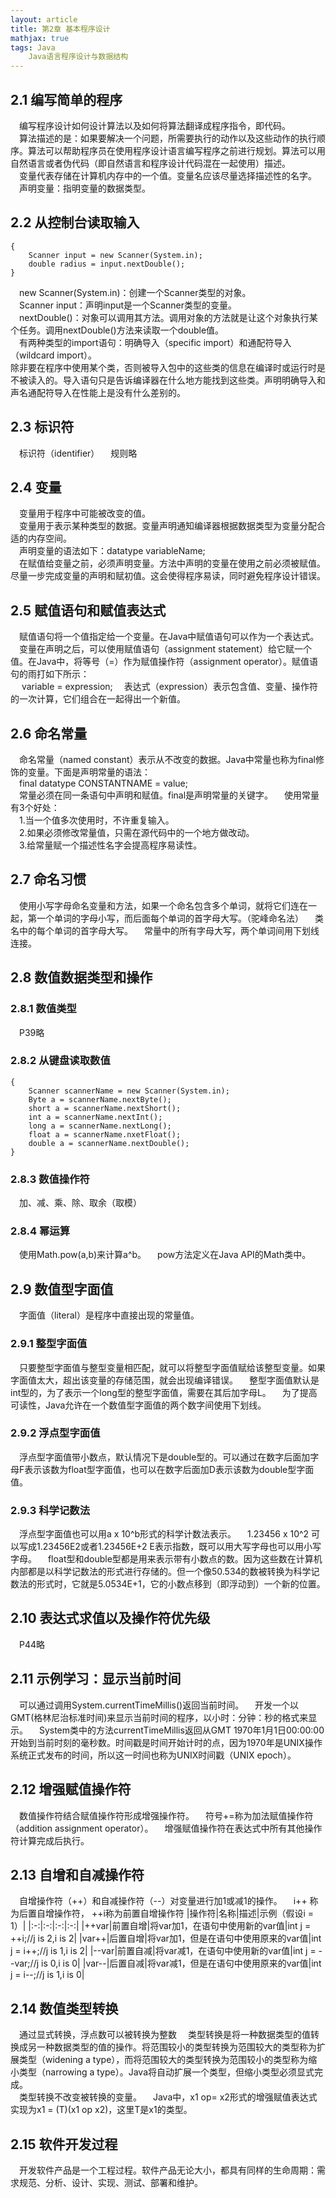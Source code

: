 ```yaml
---
layout: article
title: 第2章 基本程序设计
mathjax: true
tags: Java
    Java语言程序设计与数据结构
---
```

## 2.1 编写简单的程序  
&emsp;编写程序设计如何设计算法以及如何将算法翻译成程序指令，即代码。  
&emsp;算法描述的是：如果要解决一个问题，所需要执行的动作以及这些动作的执行顺序。算法可以帮助程序员在使用程序设计语言编写程序之前进行规划。算法可以用自然语言或者伪代码（即自然语言和程序设计代码混在一起使用）描述。  
&emsp;变量代表存储在计算机内存中的一个值。变量名应该尽量选择描述性的名字。  
&emsp;声明变量：指明变量的数据类型。 
## 2.2 从控制台读取输入
```
{
    Scanner input = new Scanner(System.in);
    double radius = input.nextDouble();
}
```
&emsp;new Scanner(System.in)：创建一个Scanner类型的对象。  
&emsp;Scanner input：声明input是一个Scanner类型的变量。  
&emsp;nextDouble()：对象可以调用其方法。调用对象的方法就是让这个对象执行某个任务。调用nextDouble()方法来读取一个double值。  
&emsp;有两种类型的import语句：明确导入（specific import）和通配符导入（wildcard import）。  
除非要在程序中使用某个类，否则被导入包中的这些类的信息在编译时或运行时是不被读入的。导入语句只是告诉编译器在什么地方能找到这些类。声明明确导入和声名通配符导入在性能上是没有什么差别的。  
## 2.3 标识符
&emsp;标识符（identifier） 
&emsp;规则略  
## 2.4 变量
&emsp;变量用于程序中可能被改变的值。  
&emsp;变量用于表示某种类型的数据。变量声明通知编译器根据数据类型为变量分配合适的内存空间。  
&emsp;声明变量的语法如下：datatype variableName;  
&emsp;在赋值给变量之前，必须声明变量。方法中声明的变量在使用之前必须被赋值。尽量一步完成变量的声明和赋初值。这会使得程序易读，同时避免程序设计错误。  
## 2.5 赋值语句和赋值表达式
&emsp;赋值语句将一个值指定给一个变量。在Java中赋值语句可以作为一个表达式。  
&emsp;变量在声明之后，可以使用赋值语句（assignment statement）给它赋一个值。在Java中，将等号（=）作为赋值操作符（assignment operator）。赋值语句的雨打如下所示：  
&emsp; variable = expression; 
&emsp;表达式（expression）表示包含值、变量、操作符的一次计算，它们组合在一起得出一个新值。  
## 2.6 命名常量
&emsp;命名常量（named constant）表示从不改变的数据。Java中常量也称为final修饰的变量。下面是声明常量的语法：  
&emsp;final datatype CONSTANTNAME = value;  
&emsp;常量必须在同一条语句中声明和赋值。final是声明常量的关键字。
&emsp;使用常量有3个好处：  
&emsp;1.当一个值多次使用时，不许重复输入。  
&emsp;2.如果必须修改常量值，只需在源代码中的一个地方做改动。  
&emsp;3.给常量赋一个描述性名字会提高程序易读性。  
## 2.7 命名习惯 
&emsp;使用小写字母命名变量和方法，如果一个命名包含多个单词，就将它们连在一起，第一个单词的字母小写，而后面每个单词的首字母大写。（驼峰命名法） 
&emsp;类名中的每个单词的首字母大写。 
&emsp;常量中的所有字母大写，两个单词间用下划线连接。 
## 2.8 数值数据类型和操作 
### 2.8.1 数值类型 
&emsp;P39略 
### 2.8.2 从键盘读取数值 
```
{
    Scanner scannerName = new Scanner(System.in);
    Byte a = scannerName.nextByte();
    short a = scannerName.nextShort();
    int a = scannerName.nextInt();
    long a = scannerName.nextLong();
    float a = scannerName.nxetFloat();
    double a = scannerName.nextDouble();
}
```
### 2.8.3 数值操作符 
&emsp;加、减、乘、除、取余（取模） 
### 2.8.4 幂运算 
&emsp;使用Math.pow(a,b)来计算a^b。 
&emsp;pow方法定义在Java API的Math类中。 
## 2.9 数值型字面值 
&emsp;字面值（literal）是程序中直接出现的常量值。 
### 2.9.1 整型字面值 
&emsp;只要整型字面值与整型变量相匹配，就可以将整型字面值赋给该整型变量。如果字面值太大，超出该变量的存储范围，就会出现编译错误。 
&emsp;整型字面值默认是int型的，为了表示一个long型的整型字面值，需要在其后加字母L。 
&emsp;为了提高可读性，Java允许在一个数值型字面值的两个数字间使用下划线。 
### 2.9.2 浮点型字面值 
&emsp;浮点型字面值带小数点，默认情况下是double型的。可以通过在数字后面加字母F表示该数为float型字面值，也可以在数字后面加D表示该数为double型字面值。 
### 2.9.3 科学记数法 
&emsp;浮点型字面值也可以用a x 10^b形式的科学计数法表示。 
&emsp;1.23456 x 10^2 可以写成1.23456E2或者1.23456E+2  E表示指数，既可以用大写字母也可以用小写字母。 
&emsp;float型和double型都是用来表示带有小数点的数。因为这些数在计算机内部都是以科学记数法的形式进行存储的。但一个像50.534的数被转换为科学记数法的形式时，它就是5.0534E+1，它的小数点移到（即浮动到）一个新的位置。 
## 2.10 表达式求值以及操作符优先级 
&emsp;P44略 
## 2.11 示例学习：显示当前时间 
&emsp;可以通过调用System.currentTimeMillis()返回当前时间。 
&emsp;开发一个以GMT(格林尼治标准时间)来显示当前时间的程序，以小时：分钟：秒的格式来显示。 
&emsp;System类中的方法currentTimeMillis返回从GMT 1970年1月1日00:00:00开始到当前时刻的毫秒数。时间戳是时间开始计时的点，因为1970年是UNIX操作系统正式发布的时间，所以这一时间也称为UNIX时间戳（UNIX epoch）。 
## 2.12 增强赋值操作符 
&emsp;数值操作符结合赋值操作符形成增强操作符。 
&emsp;符号+=称为加法赋值操作符（addition assignment operator）。 
&emsp;增强赋值操作符在表达式中所有其他操作符计算完成后执行。 
## 2.13 自增和自减操作符 
&emsp;自增操作符（++）和自减操作符（--）对变量进行加1或减1的操作。 
&emsp;i++ 称为后置自增操作符， ++i称为前置自增操作符
|操作符|名称|描述|示例（假设i = 1）|
|:-:|:-:|:-:|:-:|
|++var|前置自增|将var加1，在语句中使用新的var值|int j = ++i;//j is 2,i is 2|
|var++|后置自增|将var加1，但是在语句中使用原来的var值|int j = i++;//j is 1,i is 2|
|--var|前置自减|将var减1，在语句中使用新的var值|int j = --var;//j is 0,i is 0|
|var--|后置自减|将var减1，但是在语句中使用原来的var值|int j = i--;//j is 1,i is 0|
## 2.14 数值类型转换
&emsp;通过显式转换，浮点数可以被转换为整数 
&emsp;类型转换是将一种数据类型的值转换成另一种数据类型的值的操作。将范围较小的类型转换为范围较大的类型称为扩展类型（widening a type），而将范围较大的类型转换为范围较小的类型称为缩小类型（narrowing a type）。Java将自动扩展一个类型，但缩小类型必须显式完成。  
&emsp;类型转换不改变被转换的变量。
&emsp;Java中，x1 op= x2形式的增强赋值表达式实现为x1 = (T)(x1 op x2)，这里T是x1的类型。 
## 2.15 软件开发过程 
&emsp;开发软件产品是一个工程过程。软件产品无论大小，都具有同样的生命周期：需求规范、分析、设计、实现、测试、部署和维护。 
